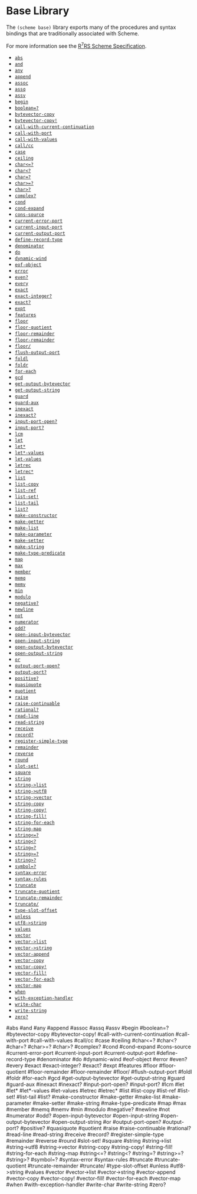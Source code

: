 # Base Library

The `(scheme base)` library exports many of the procedures and syntax bindings that are traditionally associated with Scheme.

For more information see the [R<sup>7</sup>RS Scheme Specification](../../r7rs.pdf).

- [`abs`](#abs)
- [`and`](#and)
- [`any`](#any)
- [`append`](#append)
- [`assoc`](#assoc)
- [`assq`](#assq)
- [`assv`](#assv)
- [`begin`](#begin)
- [`boolean=?`](#boolean=?)
- [`bytevector-copy`](#bytevector-copy)
- [`bytevector-copy!`](#bytevector-copy!)
- [`call-with-current-continuation`](#call-with-current-continuation)
- [`call-with-port`](#call-with-port)
- [`call-with-values`](#call-with-values)
- [`call/cc`](#call/cc)
- [`case`](#case)
- [`ceiling`](#ceiling)
- [`char<=?`](#char<=?)
- [`char<?`](#char<?)
- [`char=?`](#char=?)
- [`char>=?`](#char>=?)
- [`char>?`](#char>?)
- [`complex?`](#complex?)
- [`cond`](#cond)
- [`cond-expand`](#cond-expand)
- [`cons-source`](#cons-source)
- [`current-error-port`](#current-error-port)
- [`current-input-port`](#current-input-port)
- [`current-output-port`](#current-output-port)
- [`define-record-type`](#define-record-type)
- [`denominator`](#denominator)
- [`do`](#do)
- [`dynamic-wind`](#dynamic-wind)
- [`eof-object`](#eof-object)
- [`error`](#error)
- [`even?`](#even?)
- [`every`](#every)
- [`exact`](#exact)
- [`exact-integer?`](#exact-integer?)
- [`exact?`](#exact?)
- [`expt`](#expt)
- [`features`](#features)
- [`floor`](#floor)
- [`floor-quotient`](#floor-quotient )
- [`floor-remainder`](#floor-remainder)
- [`floor-remainder`](#floor-remainder )
- [`floor/`](#floor/ )
- [`flush-output-port`](#flush-output-port)
- [`foldl`](#foldl)
- [`foldr`](#foldr)
- [`for-each`](#for-each)
- [`gcd`](#gcd)
- [`get-output-bytevector`](#get-output-bytevector)
- [`get-output-string`](#get-output-string)
- [`guard`](#guard)
- [`guard-aux`](#guard-aux)
- [`inexact`](#inexact)
- [`inexact?`](#inexact?)
- [`input-port-open?`](#input-port-open?)
- [`input-port?`](#input-port?)
- [`lcm`](#lcm)
- [`let`](#let)
- [`let*`](#let*)
- [`let*-values`](#let*-values)
- [`let-values`](#let-values)
- [`letrec`](#letrec)
- [`letrec*`](#letrec*)
- [`list`](#list)
- [`list-copy`](#list-copy)
- [`list-ref`](#list-ref)
- [`list-set!`](#list-set!)
- [`list-tail`](#list-tail)
- [`list?`](#list?)
- [`make-constructor`](#make-constructor)
- [`make-getter`](#make-getter)
- [`make-list`](#make-list)
- [`make-parameter`](#make-parameter)
- [`make-setter`](#make-setter)
- [`make-string`](#make-string)
- [`make-type-predicate`](#make-type-predicate)
- [`map`](#map)
- [`max`](#max)
- [`member`](#member)
- [`memq`](#memq)
- [`memv`](#memv)
- [`min`](#min)
- [`modulo`](#modulo)
- [`negative?`](#negative?)
- [`newline`](#newline)
- [`not`](#not)
- [`numerator`](#numerator)
- [`odd?`](#odd?)
- [`open-input-bytevector`](#open-input-bytevector)
- [`open-input-string`](#open-input-string)
- [`open-output-bytevector`](#open-output-bytevector)
- [`open-output-string`](#open-output-string)
- [`or`](#or)
- [`output-port-open?`](#output-port-open?)
- [`output-port?`](#output-port?)
- [`positive?`](#positive?)
- [`quasiquote`](#quasiquote)
- [`quotient`](#quotient)
- [`raise`](#raise)
- [`raise-continuable`](#raise-continuable)
- [`rational?`](#rational?)
- [`read-line`](#read-line)
- [`read-string`](#read-string)
- [`receive`](#receive)
- [`record?`](#record?)
- [`register-simple-type`](#register-simple-type)
- [`remainder`](#remainder)
- [`reverse`](#reverse)
- [`round`](#round)
- [`slot-set!`](#slot-set!)
- [`square`](#square)
- [`string`](#string)
- [`string->list`](#string->list)
- [`string->utf8`](#string->utf8)
- [`string->vector`](#string->vector)
- [`string-copy`](#string-copy)
- [`string-copy!`](#string-copy!)
- [`string-fill!`](#string-fill!)
- [`string-for-each`](#string-for-each)
- [`string-map`](#string-map)
- [`string<=?`](#string<=?)
- [`string<?`](#string<?)
- [`string=?`](#string=?)
- [`string>=?`](#string>=?)
- [`string>?`](#string>?)
- [`symbol=?`](#symbol=?)
- [`syntax-error`](#syntax-error)
- [`syntax-rules`](#syntax-rules)
- [`truncate`](#truncate)
- [`truncate-quotient`](#truncate-quotient )
- [`truncate-remainder`](#truncate-remainder )
- [`truncate/`](#truncate/ )
- [`type-slot-offset`](#type-slot-offset)
- [`unless`](#unless)
- [`utf8->string`](#utf8->string)
- [`values`](#values)
- [`vector`](#vector)
- [`vector->list`](#vector->list)
- [`vector->string`](#vector->string)
- [`vector-append`](#vector-append)
- [`vector-copy`](#vector-copy)
- [`vector-copy!`](#vector-copy!)
- [`vector-fill!`](#vector-fill!)
- [`vector-for-each`](#vector-for-each)
- [`vector-map`](#vector-map)
- [`when`](#when)
- [`with-exception-handler`](#with-exception-handler)
- [`write-char`](#write-char)
- [`write-string`](#write-string)
- [`zero?`](#zero?)


#abs
#and
#any
#append
#assoc
#assq
#assv
#begin
#boolean=?
#bytevector-copy
#bytevector-copy!
#call-with-current-continuation
#call-with-port
#call-with-values
#call/cc
#case
#ceiling
#char<=?
#char<?
#char=?
#char>=?
#char>?
#complex?
#cond
#cond-expand
#cons-source
#current-error-port
#current-input-port
#current-output-port
#define-record-type
#denominator
#do
#dynamic-wind
#eof-object
#error
#even?
#every
#exact
#exact-integer?
#exact?
#expt
#features
#floor
#floor-quotient 
#floor-remainder
#floor-remainder 
#floor/ 
#flush-output-port
#foldl
#foldr
#for-each
#gcd
#get-output-bytevector
#get-output-string
#guard
#guard-aux
#inexact
#inexact?
#input-port-open?
#input-port?
#lcm
#let
#let*
#let*-values
#let-values
#letrec
#letrec*
#list
#list-copy
#list-ref
#list-set!
#list-tail
#list?
#make-constructor
#make-getter
#make-list
#make-parameter
#make-setter
#make-string
#make-type-predicate
#map
#max
#member
#memq
#memv
#min
#modulo
#negative?
#newline
#not
#numerator
#odd?
#open-input-bytevector
#open-input-string
#open-output-bytevector
#open-output-string
#or
#output-port-open?
#output-port?
#positive?
#quasiquote
#quotient
#raise
#raise-continuable
#rational?
#read-line
#read-string
#receive
#record?
#register-simple-type
#remainder
#reverse
#round
#slot-set!
#square
#string
#string->list
#string->utf8
#string->vector
#string-copy
#string-copy!
#string-fill!
#string-for-each
#string-map
#string<=?
#string<?
#string=?
#string>=?
#string>?
#symbol=?
#syntax-error
#syntax-rules
#truncate
#truncate-quotient 
#truncate-remainder 
#truncate/ 
#type-slot-offset
#unless
#utf8->string
#values
#vector
#vector->list
#vector->string
#vector-append
#vector-copy
#vector-copy!
#vector-fill!
#vector-for-each
#vector-map
#when
#with-exception-handler
#write-char
#write-string
#zero?
